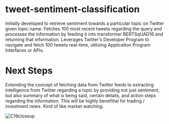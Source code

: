 # tweet-sentiment-classification
Initially developed to retrieve sentiment towards a particular topic on Twitter given topic name. Fetches 100 most recent tweets regarding the query and processes the information by feeding it into transformer BERTSqUAD16 and returning that information. Leverages Twitter's Developer Program to navigate and fetch 100 tweets real-time, utilizing Application Program Interfaces or APIs.

# Next Steps
Extending the concept of fetching data from Twitter feeds to extracting intelligence from Twitter regarding a topic by providing not just sentiment, but also summary of what is being said, certain details, and action steps regarding the information. This will be highly benefitial for trading / investment news. Kind of like market watching.

![C19closeup](https://github.com/anyakara/tweet-sentiment-classification/assets/66985689/68a2245c-9621-4f6e-8007-02b5c516294a)
